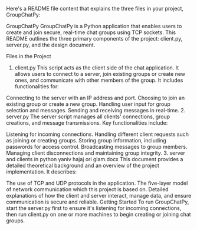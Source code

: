 
Here's a README file content that explains the three files in your project, GroupChatPy:

GroupChatPy
GroupChatPy is a Python application that enables users to create and join secure, real-time chat groups using TCP sockets. This README outlines the three primary components of the project: client.py, server.py, and the design document.

Files in the Project
1. client.py
This script acts as the client side of the chat application. It allows users to connect to a server, join existing groups or create new ones, and communicate with other members of the group. It includes functionalities for:

Connecting to the server with an IP address and port.
Choosing to join an existing group or create a new group.
Handling user input for group selection and messages.
Sending and receiving messages in real-time.
2. server.py
The server script manages all clients' connections, group creations, and message transmissions. Key functionalities include:

Listening for incoming connections.
Handling different client requests such as joining or creating groups.
Storing group information, including passwords for access control.
Broadcasting messages to group members.
Managing client disconnections and maintaining group integrity.
3. server and clients in python yaniv hajaj ori glam.docx
This document provides a detailed theoretical background and an overview of the project implementation. It describes:

The use of TCP and UDP protocols in the application.
The five-layer model of network communication which this project is based on.
Detailed explanations of how the client and server interact, manage data, and ensure communication is secure and reliable.
Getting Started
To run GroupChatPy, start the server.py first to ensure it's listening for incoming connections, then run client.py on one or more machines to begin creating or joining chat groups.
